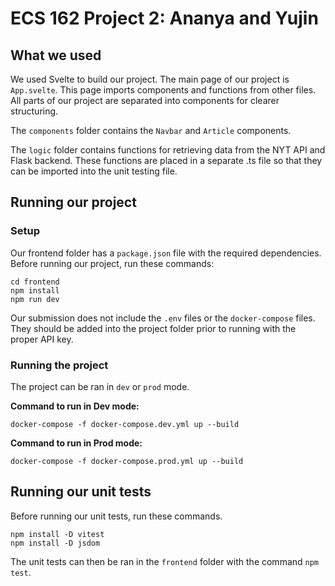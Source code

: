 # ECS 162 Project 2: Ananya and Yujin

## What we used
We used Svelte to build our project. The main page of our project is `App.svelte`. This page imports components and functions from other files. All parts of our project are separated into components for clearer structuring.

The `components` folder contains the `Navbar` and `Article` components.

The `logic` folder contains functions for retrieving data from the NYT API and Flask backend. These functions are placed in a separate .ts file so that they can be imported into the unit testing file.

## Running our project

### Setup
Our frontend folder has a `package.json` file with the required dependencies. Before running our project, run these commands:
```
cd frontend 
npm install
npm run dev
```

Our submission does not include the `.env` files or the `docker-compose` files. They should be added into the project folder prior to running with the proper API key.

### Running the project
The project can be ran in `dev` or `prod` mode.

**Command to run in Dev mode:**
```
docker-compose -f docker-compose.dev.yml up --build
```

**Command to run in Prod mode:**
```
docker-compose -f docker-compose.prod.yml up --build
```

## Running our unit tests
Before running our unit tests, run these commands.
```
npm install -D vitest
npm install -D jsdom
```

The unit tests can then be ran in the `frontend` folder with the command `npm test`.